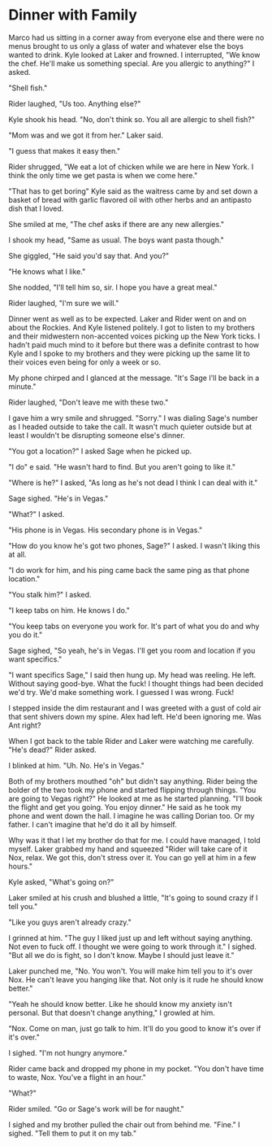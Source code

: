 # Dinner with Family
Marco had us sitting in a corner away from everyone else and there were no menus brought to us only a glass of water and whatever else the boys wanted to drink.  Kyle looked at Laker and frowned.  I interrupted, "We know the chef.  He'll make us something special.  Are you allergic to anything?"  I asked.

"Shell fish."

Rider laughed, "Us too.  Anything else?"

Kyle shook his head.  "No, don't think so.  You all are allergic to shell fish?"

"Mom was and we got it from her."  Laker said.

"I guess that makes it easy then."  

Rider shrugged, "We eat a lot of chicken while we are here in New York.  I think the only time we get pasta is when we come here."

"That has to get boring" Kyle said as the waitress came by and set down a basket of bread with garlic flavored oil with other herbs and an antipasto dish that I loved.  

She smiled at me, "The chef asks if there are any new allergies."

I shook my head, "Same as usual.  The boys want pasta though."

She giggled, "He said you'd say that.  And you?"

"He knows what I like."  

She nodded, "I'll tell him so, sir.  I hope you have a great meal."

Rider laughed, "I'm sure we will."

Dinner went as well as to be expected.  Laker and Rider went on and on about the Rockies.  And Kyle listened politely.  I got to listen to my brothers and their midwestern non-accented voices picking up the New York ticks.  I hadn't paid much mind to it before but there was a definite contrast to how Kyle and I spoke to my brothers and they were picking up the  same lit to their voices even being for only a week or so.

My phone chirped and I glanced at the message.  "It's Sage I'll be back in a minute."

Rider laughed, "Don't leave me with these two."

I gave him a wry smile and shrugged.  "Sorry."  I was dialing Sage's number as I headed outside to take the call.  It wasn't much quieter outside but at least I wouldn't be disrupting someone else's dinner.

"You got a location?"  I asked Sage when he picked up.

"I do"  e said.  "He wasn't hard to find.  But you aren't going to like it."

"Where is he?" I asked, "As long as he's not dead I think I can deal with it."

Sage sighed. "He's in Vegas."

"What?" I asked.

"His phone is in Vegas.  His secondary phone is in Vegas."  

"How do you know he's got two phones, Sage?"  I asked.  I wasn't liking this at all.

"I do work for him, and his ping came back the same ping as that phone location."

"You stalk him?" I asked.

"I keep tabs on him. He knows I do."

"You keep tabs on everyone you work for. It's part of what you do and why you do it." 

Sage sighed, "So yeah, he's in Vegas.  I'll get you room and location if you want specifics."

"I want specifics Sage," I said then hung up.  My head was reeling.  He left.  Without saying good-bye.  What the fuck!  I thought things had been decided we'd try.  We'd make something work.  I guessed I was wrong.  Fuck!

I stepped inside the dim restaurant and I was greeted with a gust of cold air that sent shivers down my spine. Alex had left.  He'd been ignoring me. Was Ant right?

When I got back to the table Rider and Laker were watching me carefully. "He's dead?"  Rider asked.

I blinked at him. "Uh. No. He's in Vegas."

Both of my brothers mouthed "oh" but didn't say anything. Rider being the bolder of the two took my phone and started flipping through things. "You are going to Vegas right?" He looked at me as he started planning. "I'll book the flight and get you going. You enjoy dinner." He said as he took my phone and went down the hall.  I imagine he was calling Dorian too. Or my father. I can't imagine that he'd do it all by himself.  

Why was it that I let my brother do that for me. I could have managed, I told myself. Laker grabbed my hand and squeezed "Rider will take care of it Nox, relax. We got this, don't stress over it. You can go yell at him in a few hours."

Kyle asked, "What's going on?"

Laker smiled at his crush and blushed a little, "It's going to sound crazy if I tell you."

"Like you guys aren't already crazy."  

I grinned at him. "The guy I liked just up and left without saying anything. Not even to fuck off. I thought we were going to work through it."  I sighed.  "But all we do is fight, so I don't know.  Maybe I should just leave it."

Laker punched me, "No. You won't. You will make him tell you to it's over Nox. He can't leave you hanging like that. Not only is it rude he should know better."

"Yeah he should know better. Like he should know my anxiety isn't personal. But that doesn't change anything," I growled at him.

"Nox. Come on man, just go talk to him. It'll do you good to know it's over if it's over."

I sighed. "I'm not hungry anymore."

Rider came back and dropped my phone in my pocket. "You don't have time to waste, Nox. You've a flight in an hour."

"What?"

Rider smiled. "Go or Sage's work will be for naught."

I sighed and my brother pulled the chair out from behind me. "Fine."  I sighed. "Tell them to put it on my tab."


<!--stackedit_data:
eyJkaXNjdXNzaW9ucyI6eyJCSWw2azBYR0duaXpSalpLIjp7In
RleHQiOiJoZSBzaG91bGQga25vdyBiZXR0ZXIiLCJzdGFydCI6
NDQ0NiwiZW5kIjo0NDY3fX0sImNvbW1lbnRzIjp7IjViODM2bW
gyQW5oaHIwMEoiOnsiZGlzY3Vzc2lvbklkIjoiQklsNmswWEdH
bml6UmpaSyIsInN1YiI6ImdoOjQyNjA4NTcyIiwidGV4dCI6Im
xvbGluZyBhdCB0aGlzIGJlY2F1c2UgQWxleCBkb2Vzbid0IGhh
dmUgYSBjbHVlIGxvbCIsImNyZWF0ZWQiOjE1MzYyMzIzNDc1OD
h9fSwiaGlzdG9yeSI6WzM3MDExNzAwOCw5NDI0MTM0LC00NzA1
Nzg4MDcsLTE4MzEyNDY5MzAsLTEyNjkzOTQyNTgsMTU4MDk2ND
YyMiwtNTc2MTczNjAwLDE4ODc0MTk5ODUsOTEwOTgzMjc3XX0=

-->